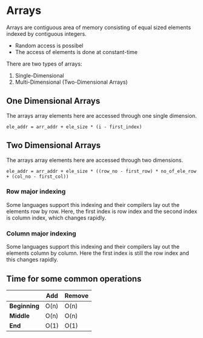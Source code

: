 # Arrays

Arrays are contiguous area of memory consisting of equal sized elements indexed by contiguous integers.
* Random access is possibel
* The access of elements is done at constant-time

There are two types of arrays:
1. Single-Dimensional
2. Multi-Dimensional (Two-Dimensional Arrays)

## One Dimensional Arrays

The arrays array elements here are accessed through one single dimension.

`ele_addr = arr_addr + ele_size * (i - first_index)`

## Two Dimensional Arrays

The arrays array elements here are accessed through two dimensions.

`ele_addr = arr_addr + ele_size * ((row_no - first_row) * no_of_ele_row + (col_no - first_col))`

### Row major indexing

Some languages support this indexing and their compilers lay out the elements row by row.
Here, the first index is row index and the second index is column index, which changes rapidly.

### Column major indexing

Some languages support this indexing and their compilers lay out the elements column by column.
Here the first index is still the row index and this changes rapidly.

## Time for some common operations

| | Add | Remove |
|-|-----|--------|
| **Beginning** | O(n) | O(n) |
| **Middle** | O(n) | O(n) |
| **End** | O(1) | O(1) |